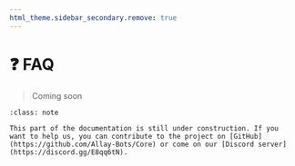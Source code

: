 ```yaml
---
html_theme.sidebar_secondary.remove: true
---
```


<!--
Ce programme est régi par la licence CeCILL soumise au droit français et
respectant les principes de diffusion des logiciels libres. Vous pouvez
utiliser, modifier et/ou redistribuer ce programme sous les conditions
de la licence CeCILL diffusée sur le site "http://www.cecill.info".
-->

# ❓ FAQ

> Coming soon

```{admonition} 🤝 Help us building this project!
:class: note

This part of the documentation is still under construction. If you want to help us, you can contribute to the project on [GitHub](https://github.com/Allay-Bots/Core) or come on our [Discord server](https://discord.gg/E8qq6tN).
```
